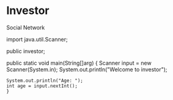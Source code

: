 # Investor
Social Network

import java.util.Scanner;

public investor;

  public static void main(String[]arg)
    {
    Scanner input = new Scanner(System.in);
    System.out.println("Welcome to investor");
    
    
    System.out.println("Age: ");
    int age = input.nextInt();
    }
    
  
